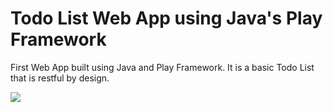 Todo List Web App using Java's Play Framework
=======================

First Web App built using Java and Play Framework. It is a basic Todo List that is restful by design.

<img src="https://raw.githubusercontent.com/ankurp/JavaPlayTodoList/master/Screenshot.png"/>
